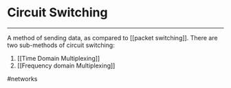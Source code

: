 # Circuit Switching
---
A method of sending data, as compared to [[packet switching]].
There are two sub-methods of circuit switching:
1. [[Time Domain Multiplexing]]
2. [[Frequency domain Multiplexing]]

#networks 
